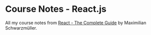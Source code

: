 # Course Notes - React.js

All my course notes from [React - The Complete Guide](https://www.udemy.com/course/react-the-complete-guide-incl-redux/) by Maximilian Schwarzmüller.